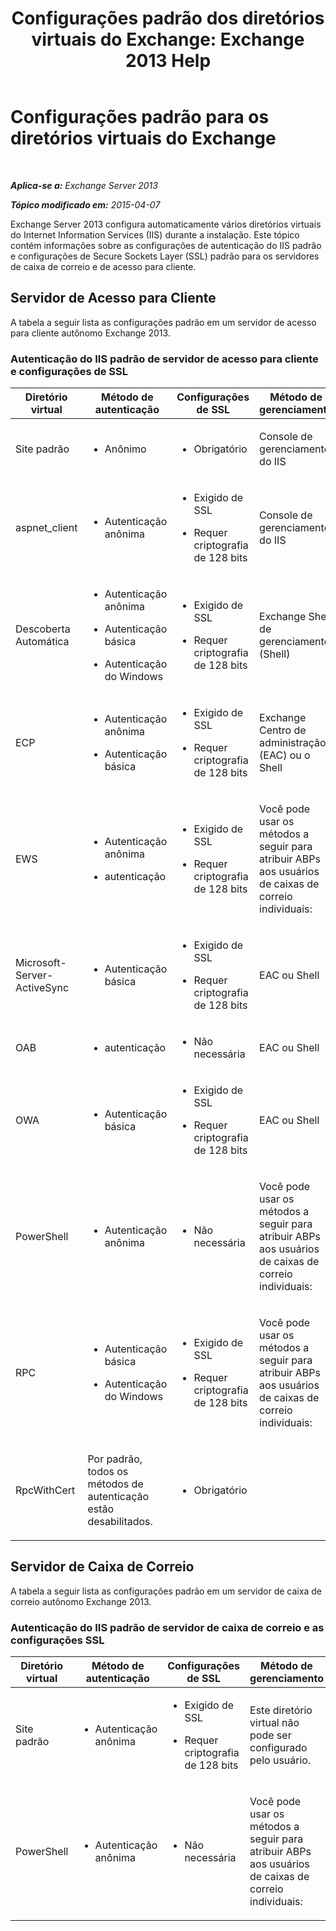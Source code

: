 ﻿---
title: 'Configurações padrão dos diretórios virtuais do Exchange: Exchange 2013 Help'
TOCTitle: Configurações padrão para os diretórios virtuais do Exchange
ms:assetid: d2d89ce6-4721-4737-a325-fba5ad9422e0
ms:mtpsurl: https://technet.microsoft.com/pt-br/library/Gg247612(v=EXCHG.150)
ms:contentKeyID: 52058877
ms.date: 05/22/2018
mtps_version: v=EXCHG.150
ms.translationtype: MT
---

# Configurações padrão para os diretórios virtuais do Exchange

 

_**Aplica-se a:** Exchange Server 2013_

_**Tópico modificado em:** 2015-04-07_

Exchange Server 2013 configura automaticamente vários diretórios virtuais do Internet Information Services (IIS) durante a instalação. Este tópico contém informações sobre as configurações de autenticação do IIS padrão e configurações de Secure Sockets Layer (SSL) padrão para os servidores de caixa de correio e de acesso para cliente.

## Servidor de Acesso para Cliente

A tabela a seguir lista as configurações padrão em um servidor de acesso para cliente autônomo Exchange 2013.

### Autenticação do IIS padrão de servidor de acesso para cliente e configurações de SSL

<table>
<colgroup>
<col style="width: 25%" />
<col style="width: 25%" />
<col style="width: 25%" />
<col style="width: 25%" />
</colgroup>
<thead>
<tr class="header">
<th>Diretório virtual</th>
<th>Método de autenticação</th>
<th>Configurações de SSL</th>
<th>Método de gerenciamento</th>
</tr>
</thead>
<tbody>
<tr class="odd">
<td><p>Site padrão</p></td>
<td><ul>
<li><p>Anônimo</p></li>
</ul></td>
<td><ul>
<li><p>Obrigatório</p></li>
</ul></td>
<td><p>Console de gerenciamento do IIS</p></td>
</tr>
<tr class="even">
<td><p>aspnet_client</p></td>
<td><ul>
<li><p>Autenticação anônima</p></li>
</ul></td>
<td><ul>
<li><p>Exigido de SSL</p></li>
<li><p>Requer criptografia de 128 bits</p></li>
</ul></td>
<td><p>Console de gerenciamento do IIS</p></td>
</tr>
<tr class="odd">
<td><p>Descoberta Automática</p></td>
<td><ul>
<li><p>Autenticação anônima</p></li>
<li><p>Autenticação básica</p></li>
<li><p>Autenticação do Windows</p></li>
</ul></td>
<td><ul>
<li><p>Exigido de SSL</p></li>
<li><p>Requer criptografia de 128 bits</p></li>
</ul></td>
<td><p>Exchange Shell de gerenciamento (Shell)</p></td>
</tr>
<tr class="even">
<td><p>ECP</p></td>
<td><ul>
<li><p>Autenticação anônima</p></li>
<li><p>Autenticação básica</p></li>
</ul></td>
<td><ul>
<li><p>Exigido de SSL</p></li>
<li><p>Requer criptografia de 128 bits</p></li>
</ul></td>
<td><p>Exchange Centro de administração (EAC) ou o Shell</p></td>
</tr>
<tr class="odd">
<td><p>EWS</p></td>
<td><ul>
<li><p>Autenticação anônima</p></li>
<li><p>autenticação</p></li>
</ul></td>
<td><ul>
<li><p>Exigido de SSL</p></li>
<li><p>Requer criptografia de 128 bits</p></li>
</ul></td>
<td><p>Você pode usar os métodos a seguir para atribuir ABPs aos usuários de caixas de correio individuais:</p></td>
</tr>
<tr class="even">
<td><p>Microsoft-Server-ActiveSync</p></td>
<td><ul>
<li><p>Autenticação básica</p></li>
</ul></td>
<td><ul>
<li><p>Exigido de SSL</p></li>
<li><p>Requer criptografia de 128 bits</p></li>
</ul></td>
<td><p>EAC ou Shell</p></td>
</tr>
<tr class="odd">
<td><p>OAB</p></td>
<td><ul>
<li><p>autenticação</p></li>
</ul></td>
<td><ul>
<li><p>Não necessária</p></li>
</ul></td>
<td><p>EAC ou Shell</p></td>
</tr>
<tr class="even">
<td><p>OWA</p></td>
<td><ul>
<li><p>Autenticação básica</p></li>
</ul></td>
<td><ul>
<li><p>Exigido de SSL</p></li>
<li><p>Requer criptografia de 128 bits</p></li>
</ul></td>
<td><p>EAC ou Shell</p></td>
</tr>
<tr class="odd">
<td><p>PowerShell</p></td>
<td><ul>
<li><p>Autenticação anônima</p></li>
</ul></td>
<td><ul>
<li><p>Não necessária</p></li>
</ul></td>
<td><p>Você pode usar os métodos a seguir para atribuir ABPs aos usuários de caixas de correio individuais:</p></td>
</tr>
<tr class="even">
<td><p>RPC</p></td>
<td><ul>
<li><p>Autenticação básica</p></li>
<li><p>Autenticação do Windows</p></li>
</ul></td>
<td><ul>
<li><p>Exigido de SSL</p></li>
<li><p>Requer criptografia de 128 bits</p></li>
</ul></td>
<td><p>Você pode usar os métodos a seguir para atribuir ABPs aos usuários de caixas de correio individuais:</p></td>
</tr>
<tr class="odd">
<td><p>RpcWithCert</p></td>
<td><p>Por padrão, todos os métodos de autenticação estão desabilitados.</p></td>
<td><ul>
<li><p>Obrigatório</p></li>
</ul></td>
<td><p></p></td>
</tr>
</tbody>
</table>


## Servidor de Caixa de Correio

A tabela a seguir lista as configurações padrão em um servidor de caixa de correio autônomo Exchange 2013.

### Autenticação do IIS padrão de servidor de caixa de correio e as configurações SSL

<table>
<colgroup>
<col style="width: 25%" />
<col style="width: 25%" />
<col style="width: 25%" />
<col style="width: 25%" />
</colgroup>
<thead>
<tr class="header">
<th>Diretório virtual</th>
<th>Método de autenticação</th>
<th>Configurações de SSL</th>
<th>Método de gerenciamento</th>
</tr>
</thead>
<tbody>
<tr class="odd">
<td><p>Site padrão</p></td>
<td><ul>
<li><p>Autenticação anônima</p></li>
</ul></td>
<td><ul>
<li><p>Exigido de SSL</p></li>
<li><p>Requer criptografia de 128 bits</p></li>
</ul></td>
<td><p>Este diretório virtual não pode ser configurado pelo usuário.</p></td>
</tr>
<tr class="even">
<td><p>PowerShell</p></td>
<td><ul>
<li><p>Autenticação anônima</p></li>
</ul></td>
<td><ul>
<li><p>Não necessária</p></li>
</ul></td>
<td><p>Você pode usar os métodos a seguir para atribuir ABPs aos usuários de caixas de correio individuais:</p></td>
</tr>
</tbody>
</table>

